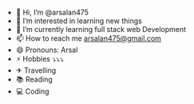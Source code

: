 - 👋 Hi, I’m @arsalan475
- 👀 I’m interested in learning new things
- 🌱 I’m currently learning full stack web Development
- 📫 How to reach me arsalan475@gmail.com
- 😄 Pronouns: Arsal
- ⚡ Hobbies ⤵⤵⤵
- ✈ Travelling
- 📚 Reading
- 💻 Coding
  
<!---
arsalan475/arsalan475 is a ✨ special ✨ repository because its `README.md` (this file) appears on your GitHub profile.
You can click the Preview link to take a look at your changes.
--->

